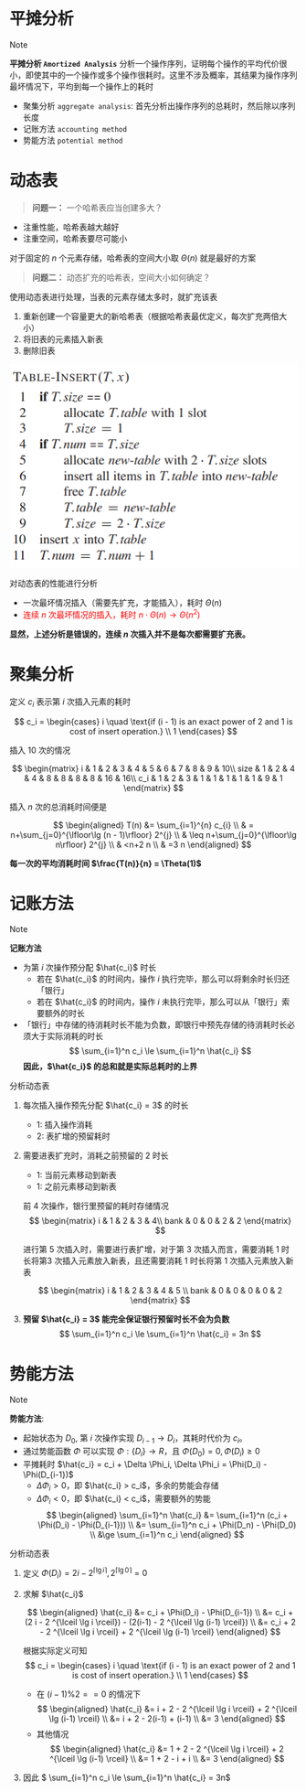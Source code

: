 

# 平摊分析

> [!note]
> **平摊分析 `Amortized Analysis`** 分析一个操作序列，证明每个操作的平均代价很小，即使其中的一个操作或多个操作很耗时。这里不涉及概率，其结果为操作序列最坏情况下，平均到每一个操作上的耗时
> - 聚集分析 `aggregate analysis`: 首先分析出操作序列的总耗时，然后除以序列长度
> - 记账方法 `accounting method`
> - 势能方法 `potential method`

# 动态表


> **问题一：** 一个哈希表应当创建多大？
- 注重性能，哈希表越大越好
- 注重空间，哈希表要尽可能小

对于固定的 $n$ 个元素存储，哈希表的空间大小取 $\Theta(n)$ 就是最好的方案

> **问题二：** 动态扩充的哈希表，空间大小如何确定？

使用动态表进行处理，当表的元素存储太多时，就扩充该表
1. 重新创建一个容量更大的新哈希表（根据哈希表最优定义，每次扩充两倍大小）
2. 将旧表的元素插入新表
3. 删除旧表

![alt|c,50](../../image/algorithm/dynamicTable.png)

对动态表的性能进行分析
- 一次最坏情况插入（需要先扩充，才能插入），耗时 $\Theta(n)$
- <font color="red"> 连续 $n$ 次最坏情况的插入，耗时 $n \cdot \Theta(n) \rightarrow \Theta(n^2)$ </font>

**显然，上述分析是错误的，连续 $n$ 次插入并不是每次都需要扩充表。**

# 聚集分析

定义 $c_i$ 表示第 $i$ 次插入元素的耗时

$$
    c_i = \begin{cases}
        i \quad \text{if (i - 1) is an exact power of 2 and 1 is cost of insert operation.} \\ 
        1
    \end{cases}
$$

插入 $10$ 次的情况

$$
    \begin{matrix}
    i    & 1 & 2 & 3 & 4 & 5 & 6 & 7 & 8 & 9 & 10\\
    size & 1 & 2 & 4 & 4 & 8 & 8 & 8 & 8 & 16 & 16\\
    c_i  & 1 & 2 & 3 & 1 & 1 & 1 & 1 & 1 & 9 & 1
    \end{matrix}
$$

插入 $n$ 次的总消耗时间便是

$$
\begin{aligned}
   T(n) &= \sum_{i=1}^{n} c_{i}  \\
    & = n+\sum_{j=0}^{\lfloor\lg (n - 1)\rfloor} 2^{j} \\
    & \leq n+\sum_{j=0}^{\lfloor\lg n\rfloor} 2^{j} \\
    & <n+2 n \\
    & =3 n
\end{aligned}
$$

**每一次的平均消耗时间 $\frac{T(n)}{n} = \Theta(1)$**

# 记账方法

> [!note]
> **记账方法**
>- 为第 $i$ 次操作预分配 $\hat{c_i}$ 时长
>   - 若在 $\hat{c_i}$ 的时间内，操作 $i$ 执行完毕，那么可以将剩余时长归还「银行」
>   - 若在 $\hat{c_i}$ 的时间内，操作 $i$ 未执行完毕，那么可以从「银行」索要额外的时长
>- 「银行」中存储的待消耗时长不能为负数，即银行中预先存储的待消耗时长必须大于实际消耗的时长
    $$
        \sum_{i=1}^n c_i \le \sum_{i=1}^n  \hat{c_i}
    $$
> **因此，$\hat{c_i}$ 的总和就是实际总耗时的上界**

分析动态表

1. 每次插入操作预先分配 $\hat{c_i} = 3$ 的时长
   - $1$: 插入操作消耗
   - $2$: 表扩增的预留耗时
2. 需要进表扩充时，消耗之前预留的 $2$ 时长
   - $1$: 当前元素移动到新表
   - $1$: 之前元素移动到新表

    前 $4$ 次操作，银行里预留的耗时存储情况
    $$
    \begin{matrix}
    i     & 1 & 2 & 3 & 4\\
    bank  & 0 & 0 & 2 & 2
    \end{matrix}
    $$

    进行第 $5$ 次插入时，需要进行表扩增，对于第 $3$ 次插入而言，需要消耗 $1$ 时长将第$3$ 次插入元素放入新表，且还需要消耗 $1$ 时长将第 $1$ 次插入元素放入新表

    $$
    \begin{matrix}
    i     & 1 & 2 & 3 & 4 & 5 \\
    bank  & 0 & 0 & 0 & 0 & 2
    \end{matrix}
    $$

3. **预留 $\hat{c_i} = 3$ 能完全保证银行预留时长不会为负数**
   $$
    \sum_{i=1}^n c_i \le \sum_{i=1}^n  \hat{c_i} = 3n
   $$

# 势能方法


> [!note]
> **势能方法**: 
> - 起始状态为 $D_0$, 第 $i$ 次操作实现 $D_{i-1} \rightarrow D_i$，其耗时代价为 $c_i$。
> - 通过势能函数 $\Phi$ 可以实现 $\Phi: \{D_i\} \rightarrow R$，且 $\Phi(D_0) = 0, \Phi(D_i) \ge 0$ 
> - 平摊耗时 $\hat{c_i} = c_i + \Delta \Phi_i,  \Delta \Phi_i = \Phi(D_i) - \Phi(D_{i-1})$
>   - $\Delta \Phi_i > 0$，即 $\hat{c_i} > c_i$，多余的势能会存储
>   - $\Delta \Phi_i < 0$，即 $\hat{c_i} < c_i$，需要额外的势能
$$
    \begin{aligned}
        \sum_{i=1}^n \hat{c_i} &= \sum_{i=1}^n (c_i + \Phi(D_i) - \Phi(D_{i-1})) \\
        &= \sum_{i=1}^n c_i + \Phi(D_n) - \Phi(D_0) \\
        &\ge \sum_{i=1}^n c_i
    \end{aligned}
$$

分析动态表

1. 定义 $\Phi(D_i) = 2 i - 2 ^{\lceil \lg i \rceil}, 2^{\lceil \lg 0 \rceil} = 0$
2. 求解 $\hat{c_i}$

    $$
        \begin{aligned}
            \hat{c_i} &= c_i + \Phi(D_i) - \Phi(D_{i-1}) \\
                        &= c_i + (2 i - 2 ^{\lceil \lg i \rceil}) - (2(i-1) - 2 ^{\lceil \lg (i-1) \rceil}) \\ 
                        &= c_i + 2 - 2 ^{\lceil \lg i \rceil} + 2 ^{\lceil \lg (i-1) \rceil}
        \end{aligned} 
    $$

    根据实际定义可知
    $$
        c_i = \begin{cases}
            i \quad \text{if (i - 1) is an exact power of 2 and 1 is cost of insert operation.} \\ 
            1
        \end{cases}
    $$
    - 在 $(i-1) \% 2 == 0$ 的情况下
      $$
        \begin{aligned}
         \hat{c_i} &= i + 2 - 2 ^{\lceil \lg i \rceil} + 2 ^{\lceil \lg (i-1) \rceil} \\
                   &= i + 2 - 2(i-1) + (i-1) \\
                   &= 3
        \end{aligned}
      $$
    - 其他情况
      $$
        \begin{aligned}
         \hat{c_i} &= 1 + 2 - 2 ^{\lceil \lg i \rceil} + 2 ^{\lceil \lg (i-1) \rceil} \\
                   &= 1 + 2 - i + i \\
                   &= 3
        \end{aligned}
      $$

3. 因此 $ \sum_{i=1}^n c_i \le \sum_{i=1}^n \hat{c_i} = 3n$




